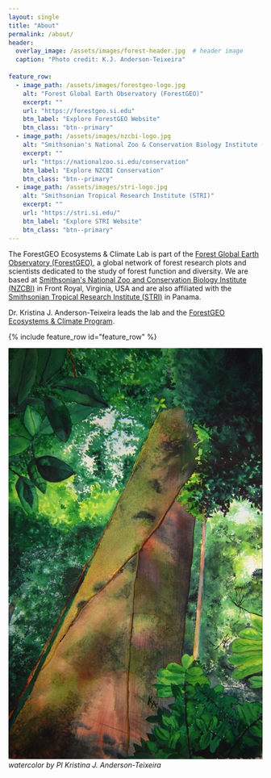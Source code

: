 ```yaml
---
layout: single
title: "About"
permalink: /about/
header:
  overlay_image: /assets/images/forest-header.jpg  # header image
  caption: "Photo credit: K.J. Anderson-Teixeira"
  
feature_row:
  - image_path: /assets/images/forestgeo-logo.jpg
    alt: "Forest Global Earth Observatory (ForestGEO)"
    excerpt: ""
    url: "https://forestgeo.si.edu"
    btn_label: "Explore ForestGEO Website"
    btn_class: "btn--primary"
  - image_path: /assets/images/nzcbi-logo.jpg
    alt: "Smithsonian's National Zoo & Conservation Biology Institute (NZCBI)"
    excerpt: ""
    url: "https://nationalzoo.si.edu/conservation"
    btn_label: "Explore NZCBI Conservation"
    btn_class: "btn--primary"
  - image_path: /assets/images/stri-logo.jpg
    alt: "Smithsonian Tropical Research Institute (STRI)"
    excerpt: ""
    url: "https://stri.si.edu/"
    btn_label: "Explore STRI Website"
    btn_class: "btn--primary"
---
```



The ForestGEO Ecosystems & Climate Lab is part of the [Forest Global Earth Observatory (ForestGEO)](https://forestgeo.si.edu), a global network of forest research plots and scientists dedicated to the study of forest function and diversity. 
We are based at [Smithsonian's National Zoo and Conservation Biology Institute (NZCBI)](https://www.google.com/url) in Front Royal, Virginia, USA
and are also affiliated with the [Smithsonian Tropical Research Institute (STRI)](https://stri.si.edu/) in Panama. 

Dr. Kristina J. Anderson-Teixeira leads the lab and the [ForestGEO Ecosystems & Climate Program](https://forestgeo.si.edu/research-programs/ecosystems-and-climate-program).

{% include feature_row id="feature_row" %}

![watercolor](/assets/images/tree-painting.jpg)
*watercolor by PI Kristina J. Anderson-Teixeira*